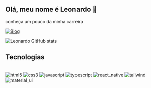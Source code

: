## Olá, meu nome é Leonardo 👋

conheça um pouco da minha carreira

[![Blog](https://img.shields.io/badge/website-000000?style=for-the-badge&logo=About.me&logoColor=white)](https://leonardo-camelo-portfolio.vercel.app/)

![Leonardo GitHub stats](https://github-readme-stats.vercel.app/api?username=LeonardoCaml&show_icons=true&theme=radical)

## Tecnologias

<div style="display: inline_block"><br/>
  <img align="center" alt="html5" src="https://img.shields.io/badge/HTML5-E34F26?style=for-the-badge&logo=html5&logoColor=white"/>
  <img align="center" alt="css3" src="https://img.shields.io/badge/CSS3-1572B6?style=for-the-badge&logo=css3&logoColor=white"/>
  <img align="center" alt="javascript" src="https://img.shields.io/badge/JavaScript-F7DF1E?style=for-the-badge&logo=javascript&logoColor=black"/>
  <img align="center" alt="typescript" src="https://img.shields.io/badge/TypeScript-007ACC?style=for-the-badge&logo=typescript&logoColor=white"/>
  <img align="center" alt="react_native" src="https://img.shields.io/badge/React_Native-20232A?style=for-the-badge&logo=react&logoColor=61DAFB"/>
  <img align="center" alt="tailwind" src="https://img.shields.io/badge/Tailwind_CSS-38B2AC?style=for-the-badge&logo=tailwind-css&logoColor=white"/>
  <img align="center" alt="material_ui" src="https://img.shields.io/badge/Material--UI-0081CB?style=for-the-badge&logo=material-ui&logoColor=white"/>
</div>
